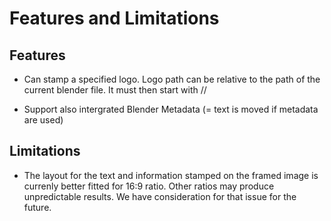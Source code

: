 # Features and Limitations

## Features
- Can stamp a specified logo.
	Logo path can be relative to the path of the current blender file. It must then start with //

- Support also intergrated Blender Metadata (= text is moved if metadata are used)

## Limitations

- The layout for the text and information stamped on the framed image is currenly better fitted for 16:9 ratio.
Other ratios may produce unpredictable results. We have consideration for that issue for the future.